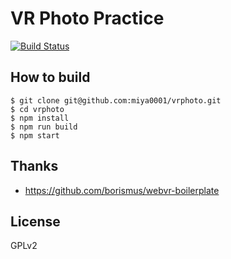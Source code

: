 # VR Photo Practice

[![Build Status](https://travis-ci.org/miya0001/vrphoto.svg)](https://travis-ci.org/miya0001/vrphoto)

## How to build

```
$ git clone git@github.com:miya0001/vrphoto.git
$ cd vrphoto
$ npm install
$ npm run build
$ npm start
```

## Thanks

* https://github.com/borismus/webvr-boilerplate

## License

GPLv2
